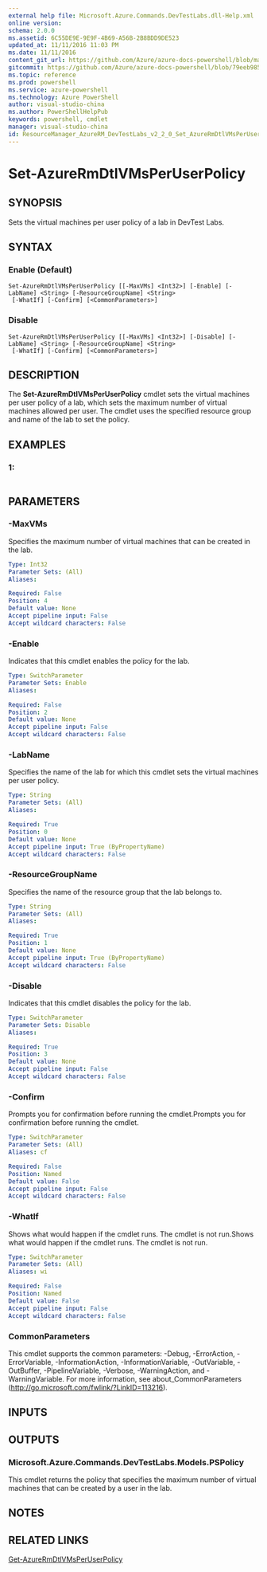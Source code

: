 ```yaml
---
external help file: Microsoft.Azure.Commands.DevTestLabs.dll-Help.xml
online version: 
schema: 2.0.0
ms.assetid: 6C55DE9E-9E9F-4B69-A56B-2B8BDD9DE523
updated_at: 11/11/2016 11:03 PM
ms.date: 11/11/2016
content_git_url: https://github.com/Azure/azure-docs-powershell/blob/master/azureps-cmdlets-docs/ResourceManager/AzureRM.DevTestLabs/v2.2.0/Set-AzureRmDtlVMsPerUserPolicy.md
gitcommit: https://github.com/Azure/azure-docs-powershell/blob/79eeb985ea480979357fb4695832a0c3d29a48bf/azureps-cmdlets-docs/ResourceManager/AzureRM.DevTestLabs/v2.2.0/Set-AzureRmDtlVMsPerUserPolicy.md
ms.topic: reference
ms.prod: powershell
ms.service: azure-powershell
ms.technology: Azure PowerShell
author: visual-studio-china
ms.author: PowerShellHelpPub
keywords: powershell, cmdlet
manager: visual-studio-china
id: ResourceManager_AzureRM_DevTestLabs_v2_2_0_Set_AzureRmDtlVMsPerUserPolicy_md
---
```


# Set-AzureRmDtlVMsPerUserPolicy

## SYNOPSIS
Sets the virtual machines per user policy of a lab in DevTest Labs.

## SYNTAX

### Enable (Default)
```
Set-AzureRmDtlVMsPerUserPolicy [[-MaxVMs] <Int32>] [-Enable] [-LabName] <String> [-ResourceGroupName] <String>
 [-WhatIf] [-Confirm] [<CommonParameters>]
```

### Disable
```
Set-AzureRmDtlVMsPerUserPolicy [[-MaxVMs] <Int32>] [-Disable] [-LabName] <String> [-ResourceGroupName] <String>
 [-WhatIf] [-Confirm] [<CommonParameters>]
```

## DESCRIPTION
The **Set-AzureRmDtlVMsPerUserPolicy** cmdlet sets the virtual machines per user policy of a lab, which sets the maximum number of virtual machines allowed per user.
The cmdlet uses the specified resource group and name of the lab to set the policy.

## EXAMPLES

### 1:
```

```

## PARAMETERS

### -MaxVMs
Specifies the maximum number of virtual machines that can be created in the lab.

```yaml
Type: Int32
Parameter Sets: (All)
Aliases: 

Required: False
Position: 4
Default value: None
Accept pipeline input: False
Accept wildcard characters: False
```

### -Enable
Indicates that this cmdlet enables the policy for the lab.

```yaml
Type: SwitchParameter
Parameter Sets: Enable
Aliases: 

Required: False
Position: 2
Default value: None
Accept pipeline input: False
Accept wildcard characters: False
```

### -LabName
Specifies the name of the lab for which this cmdlet sets the virtual machines per user policy.

```yaml
Type: String
Parameter Sets: (All)
Aliases: 

Required: True
Position: 0
Default value: None
Accept pipeline input: True (ByPropertyName)
Accept wildcard characters: False
```

### -ResourceGroupName
Specifies the name of the resource group that the lab belongs to.

```yaml
Type: String
Parameter Sets: (All)
Aliases: 

Required: True
Position: 1
Default value: None
Accept pipeline input: True (ByPropertyName)
Accept wildcard characters: False
```

### -Disable
Indicates that this cmdlet disables the policy for the lab.

```yaml
Type: SwitchParameter
Parameter Sets: Disable
Aliases: 

Required: True
Position: 3
Default value: None
Accept pipeline input: False
Accept wildcard characters: False
```

### -Confirm
Prompts you for confirmation before running the cmdlet.Prompts you for confirmation before running the cmdlet.

```yaml
Type: SwitchParameter
Parameter Sets: (All)
Aliases: cf

Required: False
Position: Named
Default value: False
Accept pipeline input: False
Accept wildcard characters: False
```

### -WhatIf
Shows what would happen if the cmdlet runs.
The cmdlet is not run.Shows what would happen if the cmdlet runs.
The cmdlet is not run.

```yaml
Type: SwitchParameter
Parameter Sets: (All)
Aliases: wi

Required: False
Position: Named
Default value: False
Accept pipeline input: False
Accept wildcard characters: False
```

### CommonParameters
This cmdlet supports the common parameters: -Debug, -ErrorAction, -ErrorVariable, -InformationAction, -InformationVariable, -OutVariable, -OutBuffer, -PipelineVariable, -Verbose, -WarningAction, and -WarningVariable. For more information, see about_CommonParameters (http://go.microsoft.com/fwlink/?LinkID=113216).

## INPUTS

## OUTPUTS

### Microsoft.Azure.Commands.DevTestLabs.Models.PSPolicy
This cmdlet returns the policy that specifies the maximum number of virtual machines that can be created by a user in the lab.

## NOTES

## RELATED LINKS

[Get-AzureRmDtlVMsPerUserPolicy](xref:ResourceManager/AzureRM.DevTestLabs/v2.2.0/Get-AzureRmDtlVMsPerUserPolicy.md)


